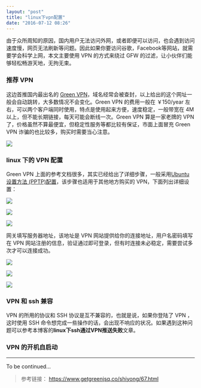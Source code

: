 ```yaml
---
layout: "post"
title: "linux下vpn配置"
date: "2016-07-12 08:26"
---
```


由于众所周知的原因，国内用户无法访问外网，或者即便可以访问，也会遇到访问速度慢，网页无法刷新等问题。因此如果你要访问谷歌，Facebook等网站，就需要学会科学上网，本文主要使用 VPN 的方式来绕过 GFW 的过滤，让小伙伴们能够轻松畅游天地，无拘无束。

### 推荐 VPN

这边首推国内最出名的 [Green VPN](http://gjsq.me/web)，域名经常会被查封，以上给出的这个网址一般会自动跳转，大多数情况不会变化。Green VPN 的费用一般在 ￥150/year 左右，可以两个客户端同时使用，特点是使用起来方便，速度稳定，一般带宽在 4M 以上，但不能长期链接，每天可能会断线一次。Green VPN 算是一家老牌的 VPN 了，价格虽然不算最便宜，但稳定性服务等都比较有保证，市面上面冒充 Green VPN 诈骗的也比较多，购买时需要当心注意。

![](https://github.com/noparkinghere/noparkinghere.github.io/raw/master/_pic/2016-07-12-linux%E4%B8%8Bvpn%E9%85%8D%E7%BD%AE/1.png)

<!-- more -->


### linux 下的 VPN 配置

Green VPN 上面的参考文档很多，其实已经给出了详细步骤，一般采用[Ubuntu 设置方法 (PPTP)配置](https://www.getgreenjsq.co/shiyong/67.html)，该步骤也适用于其他地方购买的 VPN，下面列出详细设置：

![](https://github.com/noparkinghere/noparkinghere.github.io/raw/master/_pic/2016-07-12-linux%E4%B8%8Bvpn%E9%85%8D%E7%BD%AE/2.png)

![](https://github.com/noparkinghere/noparkinghere.github.io/raw/master/_pic/2016-07-12-linux%E4%B8%8Bvpn%E9%85%8D%E7%BD%AE/3.png)

![](https://github.com/noparkinghere/noparkinghere.github.io/raw/master/_pic/2016-07-12-linux%E4%B8%8Bvpn%E9%85%8D%E7%BD%AE/4.png)

网关填写服务器地址，该地址是 VPN 网站提供给你的连接地址，用户名密码填写在 VPN 网站注册的信息，验证通过即可登录，但有时连接未必稳定，需要尝试多次才可以连接成功。

![](https://github.com/noparkinghere/noparkinghere.github.io/raw/master/_pic/2016-07-12-linux%E4%B8%8Bvpn%E9%85%8D%E7%BD%AE/5.png)

![](https://github.com/noparkinghere/noparkinghere.github.io/raw/master/_pic/2016-07-12-linux%E4%B8%8Bvpn%E9%85%8D%E7%BD%AE/6.png)

![](https://github.com/noparkinghere/noparkinghere.github.io/raw/master/_pic/2016-07-12-linux%E4%B8%8Bvpn%E9%85%8D%E7%BD%AE/7.png)

### VPN 和 ssh 兼容

VPN 的所用的协议和 SSH 协议是互不兼容的，也就是说，如果你登陆了 VPN ，这时使用 SSH 命令想完成一些操作的话，会出现不响应的状况。如果遇到这种问题可以参考本博客的**linux下ssh通过VPN推送失败**文章。

### VPN 的开机自启动

***

To be continued...

> 参考链接：
> https://www.getgreenjsq.co/shiyong/67.html
